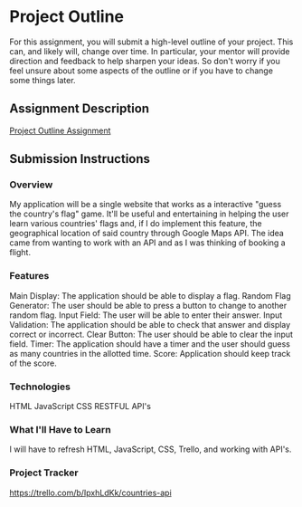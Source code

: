 # Project Outline
For this assignment, you will submit a high-level outline of your project. This can, and likely will, change over time. In particular, your mentor will provide direction and feedback to help sharpen your ideas. So don't worry if you feel unsure about some aspects of the outline or if you have to change some things later.

## Assignment Description
[Project Outline Assignment](https://education.launchcode.org/liftoff/modules/assignments/project-outline)

## Submission Instructions

### Overview
My application will be a single website that works as a interactive "guess the country's flag" game. It'll be useful and entertaining in helping the user learn various countries' flags and, if I do implement this feature, the geographical location of said country through Google Maps API. The idea came from wanting to work with an API and as I was thinking of booking a flight.

### Features
Main Display: The application should be able to display a flag. 
Random Flag Generator: The user should be able to press a button to change to another random flag. 
Input Field: The user will be able to enter their answer. 
Input Validation: The application should be able to check that answer and display correct or incorrect. 
Clear Button: The user should be able to clear the input field. 
Timer: The application should have a timer and the user should guess as many countries in the allotted time. 
Score: Application should keep track of the score.

### Technologies
HTML
JavaScript
CSS
RESTFUL API's

### What I'll Have to Learn
I will have to refresh HTML, JavaScript, CSS, Trello, and working with API's.

### Project Tracker
https://trello.com/b/IpxhLdKk/countries-api
